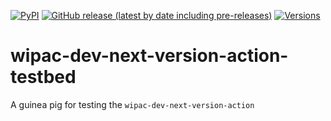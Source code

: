[![PyPI](https://img.shields.io/pypi/v/wipac-dev-next-version-action-testbed)](https://pypi.org/project/wipac-dev-next-version-action-testbed/) [![GitHub release (latest by date including pre-releases)](https://img.shields.io/github/v/release/WIPACrepo/wipac-dev-next-version-action-testbed?include_prereleases)](https://github.com/WIPACrepo/wipac-dev-next-version-action-testbed/) [![Versions](https://img.shields.io/pypi/pyversions/wipac-dev-next-version-action-testbed.svg)](https://pypi.org/project/wipac-dev-next-version-action-testbed)

# wipac-dev-next-version-action-testbed

A guinea pig for testing the `wipac-dev-next-version-action`
